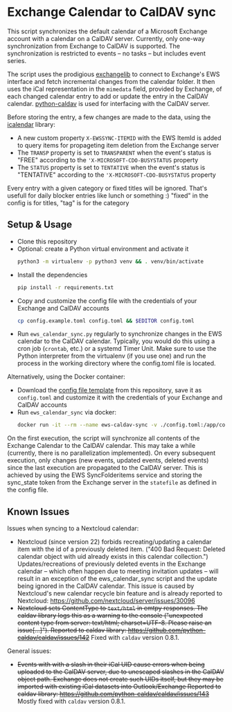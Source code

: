 # Exchange Calendar to CalDAV sync

This script synchronizes the default calendar of a Microsoft Exchange account with a calendar on a CalDAV server.
Currently, only one-way synchronization from Exchange to CalDAV is supported.
The synchronization is restricted to events – no tasks – but includes event series.

The script uses the prodigious [exchangelib](https://github.com/ecederstrand/exchangelib) to connect to Exchange's EWS interface and fetch incremental changes from the calendar folder.
It then uses the iCal representation in the `mimedata` field, provided by Exchange, of each changed calendar entry to add or update the entry in the CalDAV calendar.
[python-caldav](https://github.com/python-caldav/caldav) is used for interfacing with the CalDAV server.

Before storing the entry, a few changes are made to the data, using the [icalendar](https://github.com/collective/icalendar) library:

- A new custom property `X-EWSSYNC-ITEMID` with the EWS ItemId is added to query items for propageting item deletion from the Exchange server
- The `TRANSP` property is set to `TRANSPARENT` when the event's status is "FREE" according to the `'X-MICROSOFT-CDO-BUSYSTATUS` property
- The `STATUS` property is set to `TENTATIVE` when the event's status is "TENTATIVE" according to the `'X-MICROSOFT-CDO-BUSYSTATUS` property

Every entry with a given category or fixed titles will be ignored. That's usefull for daily blocker entries like lunch or something :) "fixed" in the config is for titles, "tag" is for the category

## Setup & Usage

- Clone this repository
- Optional: create a Python virtual environment and activate it
  ```bash
  python3 -m virtualenv -p python3 venv && . venv/bin/activate
  ```
- Install the dependencies
  ```bash
  pip install -r requirements.txt
  ```
- Copy and customize the config file with the credentials of your Exchange and CalDAV accounts
  ```bash
  cp config.example.toml config.toml && $EDITOR config.toml
  ``` 
- Run `ews_calendar_sync.py` regularly to synchronize changes in the EWS calendar to the CalDAV calendar.
  Typically, you would do this using a cron job (`crontab`, etc.) or a systemd Timer Unit.
  Make sure to use the Python interpreter from the virtualenv (if you use one) and run the process in the working directory where the config.toml file is located.

Alternatively, using the Docker container:

- Download the [config file template](./config.example.toml) from this repository, save it as `config.toml` and customize it with the credentials of your Exchange and CalDAV accounts
- Run `ews_calendar_sync` via docker:
  ```bash
  docker run -it --rm --name ews-caldav-sync -v ./config.toml:/app/config.toml -v ./syncstate.txt:/app/syncstate.txt ghcr.io/mhthies/ews-caldav-sync:latest
  ```

On the first execution, the script will synchronize all contents of the Exchange Calendar to the CalDAV calendar.
This may take a while (currently, there is no parallelization implemented).
On every subsequent execution, only changes (new events, updated events, deleted events) since the last execution are propagated to the CalDAV server.
This is achieved by using the EWS SyncFolderitems service and storing the sync_state token from the Exchange server in the `statefile` as defined in the config file.

## Known Issues

Issues when syncing to a Nextcloud calendar:
- Nextcloud (since version 22) forbids recreating/updating a calendar item with the id of a previously deleted item.
  ("400 Bad Request: Deleted calendar object with uid already exists in this calendar collection.")
  Updates/recreations of previously deleted events in the Exchange calendar – which often happen due to meeting invitation updates – will result in an exception of the ews_calendar_sync script and the update being ignored in the CalDAV calendar.
  This issue is caused by Nextcloud's new calendar recycle bin feature and is already reported to Nextcloud: https://github.com/nextcloud/server/issues/30096
- ~~Nextcloud sets ContentType to `text/html` in emtpy responses. The caldav library logs this as a warning to the console ("unexpected content type from server: text/html; charset=UTF-8. Please raise an issue[…]").
  Reported to caldav library: https://github.com/python-caldav/caldav/issues/142~~
  Fixed with `caldav` version 0.8.1.

General issues:
- ~~Events with with a slash in their iCal UID cause errors when being uploaded to the CalDAV server, due to unescaped slashes in the CalDAV object path.
  Exchange does not create such UIDs itself, but they may be imported with existing iCal datasets into Outlook/Exchange
  Reported to caldav library: https://github.com/python-caldav/caldav/issues/143~~
  Mostly fixed with `caldav` version 0.8.1.
